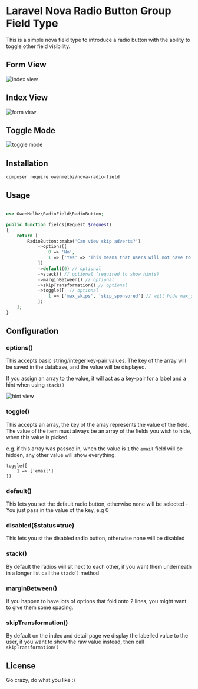 # Laravel Nova Radio Button Group Field Type

This is a simple nova field type to introduce a radio button with the ability to toggle other field visibility.

## Form View

![index view](https://i.imgur.com/GbErvLG.png)

## Index View

![form view](https://i.imgur.com/RKSc4xj.png)

## Toggle Mode

![toggle mode](https://i.imgur.com/5Xwit3c.gif)

## Installation

`composer require owenmelbz/nova-radio-field`

## Usage

```php

use OwenMelbz\RadioField\RadioButton;

public function fields(Request $request)
{
    return [
        RadioButton::make('Can view skip adverts?')
            ->options([
                0 => 'No',
                1 => ['Yes' => 'This means that users will not have to watch adverts.'],
            ])
            ->default(0) // optional
            ->stack() // optional (required to show hints)
            ->marginBetween() // optional
            ->skipTransformation() // optional
            ->toggle([  // optional
                1 => ['max_skips', 'skip_sponsored'] // will hide max_skips and skip_sponsored when the value is 1
            ])
    ];
}

```

## Configuration

### options()

This accepts basic string/integer key-pair values. The key of the array will be saved in the database, and the value will be displayed.

If you assign an array to the value, it will act as a key-pair for a label and a hint when using `stack()`

![hint view](https://i.imgur.com/N8ajaQE.jpg)

### toggle()

This accepts an array, the key of the array represents the value of the field. The value of the item must always be an array of the fields you wish to hide, when this value is picked.

e.g. if this array was passed in, when the value is `1` the `email` field will be hidden, any other value will show everything.

```
toggle([
    1 => ['email']
])
```

### default()

This lets you set the default radio button, otherwise none will be selected - You just pass in the value of the key, e.g 0

### disabled($status=true)

This lets you st the disabled radio button, otherwise none will be disabled 

### stack()

By default the radios will sit next to each other, if you want them underneath in a longer list call the `stack()` method

### marginBetween()

If you happen to have lots of options that fold onto 2 lines, you might want to give them some spacing.

### skipTransformation()

By default on the index and detail page we display the labelled value to the user, if you want to show the raw value instead, then call `skipTransformation()`

## License

Go crazy, do what you like :)

